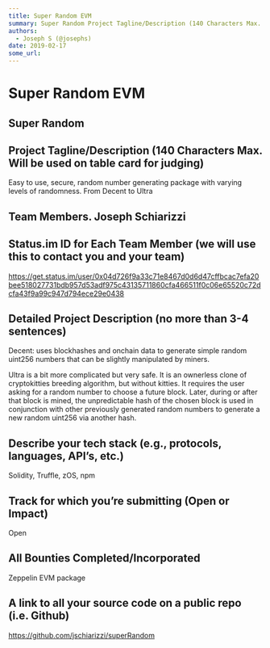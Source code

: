 ```yaml
---
title: Super Random EVM
summary: Super Random Project Tagline/Description (140 Characters Max. Will be used on table card for judging) Easy to use, secure, random number generating package with varying levels of randomness. From Decent to Ultra Team Members. Joseph Schiarizzi Status.im ID for Each Team Member (we will use this to contact you and your team) https-//get.status.im/user/0x04d726f9a33c71e8467d0d6d47cffbcac7efa20bee518027731bdb957d53adf975c43135711860cfa466511f0c06e65520c72dcfa43f9a99c947d794ece29e0438 Detailed Proje
authors:
  - Joseph S (@josephs)
date: 2019-02-17
some_url: 
---
```


# Super Random EVM


## Super Random 

## Project Tagline/Description (140 Characters Max. Will be used on table card for judging)
Easy to use, secure, random number generating package with varying levels of randomness. From Decent to Ultra

## Team Members. Joseph Schiarizzi


## Status.im ID for Each Team Member (we will use this to contact you and your team)
https://get.status.im/user/0x04d726f9a33c71e8467d0d6d47cffbcac7efa20bee518027731bdb957d53adf975c43135711860cfa466511f0c06e65520c72dcfa43f9a99c947d794ece29e0438

## Detailed Project Description (no more than 3-4 sentences)
Decent: uses blockhashes and onchain data to generate simple random uint256 numbers that can be slightly manipulated by miners.

Ultra is a bit more complicated but very safe. It is an ownerless clone of cryptokitties breeding algorithm, but without kitties. It requires the user asking for a random number to choose a future block. Later, during or after that block is mined, the unpredictable hash of the chosen block is used in conjunction with other previously generated random numbers to generate a new random uint256 via another hash.

## Describe your tech stack (e.g., protocols, languages, API’s, etc.)
Solidity, Truffle, zOS, npm

## Track for which you’re submitting (Open or Impact)
Open

## All Bounties Completed/Incorporated
Zeppelin EVM package

## A link to all your source code on a public repo (i.e. Github)
https://github.com/jschiarizzi/superRandom



